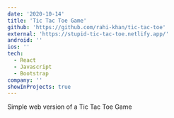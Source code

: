 ```yaml
---
date: '2020-10-14'
title: 'Tic Tac Toe Game'
github: 'https://github.com/rahi-khan/tic-tac-toe'
external: 'https://stupid-tic-tac-toe.netlify.app/'
android: ''
ios: ''
tech:
  - React
  - Javascript
  - Bootstrap
company: ''
showInProjects: true
---
```


Simple web version of a Tic Tac Toe Game

